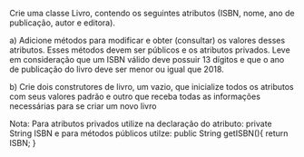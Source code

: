 
Crie uma classe Livro, contendo os seguintes atributos (ISBN, nome, ano 
de publicação, autor e editora). 

a) Adicione métodos para modificar e obter (consultar) os valores desses 
atributos. Esses  métodos devem ser públicos e os atributos privados. 
Leve em consideração que um ISBN válido deve possuir 13 dígitos e que o 
ano de publicação do livro deve ser menor ou igual que 2018.

b) Crie dois construtores de livro, um vazio, que  inicialize todos os 
atributos com seus valores padrão e outro que receba todas as informações
 necessárias para se criar um  novo livro

Nota: Para atributos privados utilize na declaração do atributo: private String ISBN 
e para métodos públicos utilze: public String getISBN(){ return ISBN; }

